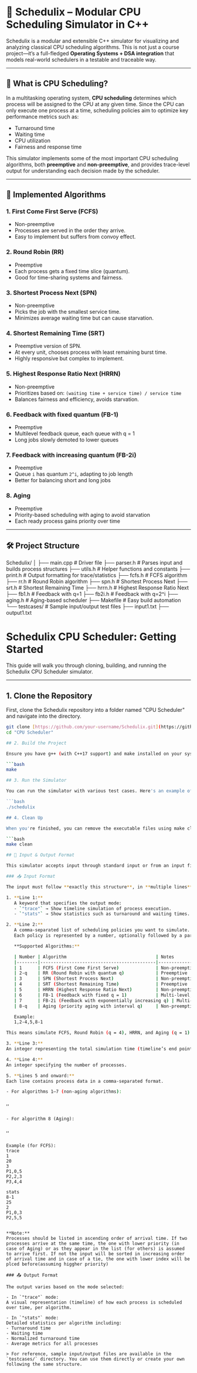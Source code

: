 # 🔧 Schedulix – Modular CPU Scheduling Simulator in C++

Schedulix is a modular and extensible C++ simulator for visualizing and analyzing classical CPU scheduling algorithms. This is not just a course project—it’s a full-fledged **Operating Systems + DSA integration** that models real-world schedulers in a testable and traceable way.

---

## 🧠 What is CPU Scheduling?

In a multitasking operating system, **CPU scheduling** determines which process will be assigned to the CPU at any given time. Since the CPU can only execute one process at a time, scheduling policies aim to optimize key performance metrics such as:

- Turnaround time
- Waiting time
- CPU utilization
- Fairness and response time

This simulator implements some of the most important CPU scheduling algorithms, both **preemptive** and **non-preemptive**, and provides trace-level output for understanding each decision made by the scheduler.

---

## 📘 Implemented Algorithms

### 1. First Come First Serve (FCFS)
- Non-preemptive
- Processes are served in the order they arrive.
- Easy to implement but suffers from convoy effect.

### 2. Round Robin (RR)
- Preemptive
- Each process gets a fixed time slice (quantum).
- Good for time-sharing systems and fairness.

### 3. Shortest Process Next (SPN)
- Non-preemptive
- Picks the job with the smallest service time.
- Minimizes average waiting time but can cause starvation.

### 4. Shortest Remaining Time (SRT)
- Preemptive version of SPN.
- At every unit, chooses process with least remaining burst time.
- Highly responsive but complex to implement.

### 5. Highest Response Ratio Next (HRRN)
- Non-preemptive
- Prioritizes based on: `(waiting time + service time) / service time`
- Balances fairness and efficiency, avoids starvation.

### 6. Feedback with fixed quantum (FB-1)
- Preemptive
- Multilevel feedback queue, each queue with q = 1
- Long jobs slowly demoted to lower queues

### 7. Feedback with increasing quantum (FB-2i)
- Preemptive
- Queue `i` has quantum `2^i`, adapting to job length
- Better for balancing short and long jobs

### 8. Aging
- Preemptive
- Priority-based scheduling with aging to avoid starvation
- Each ready process gains priority over time

---

## 🛠️ Project Structure
Schedulix/
│
├── main.cpp # Driver file
├── parser.h # Parses input and builds process structures
├── utils.h # Helper functions and constants
├── print.h # Output formatting for trace/statistics
├── fcfs.h # FCFS algorithm
├── rr.h # Round Robin algorithm
├── spn.h # Shortest Process Next
├── srt.h # Shortest Remaining Time
├── hrrn.h # Highest Response Ratio Next
├── fb1.h # Feedback with q=1
├── fb2i.h # Feedback with q=2^i
├── aging.h # Aging-based scheduler
├── Makefile # Easy build automation
└── testcases/ # Sample input/output test files
├── input1.txt
├── output1.txt

# Schedulix CPU Scheduler: Getting Started

This guide will walk you through cloning, building, and running the Schedulix CPU Scheduler simulator.

---

## 1. Clone the Repository

First, clone the Schedulix repository into a folder named "CPU Scheduler" and navigate into the directory.

```bash
git clone [https://github.com/your-username/Schedulix.git](https://github.com/your-username/Schedulix.git) "CPU Scheduler"
cd "CPU Scheduler"

## 2. Build the Project

Ensure you have g++ (with C++17 support) and make installed on your system. Then, build the project using make.

```bash
make

## 3. Run the Simulator

You can run the simulator with various test cases. Here's an example of running it in trace mode with the first test case and saving the output to a file.

```bash
./schedulix

## 4. Clean Up

When you're finished, you can remove the executable files using make clean.

```bash
make clean

## 📝 Input & Output Format

This simulator accepts input through standard input or from an input file. The input describes the simulation mode, algorithms to apply, time constraints, and process details. Below is a structured breakdown of the expected format:

### 📥 Input Format

The input must follow **exactly this structure**, in **multiple lines**:

1. **Line 1:**  
   A keyword that specifies the output mode:  
   - `"trace"` → Show timeline simulation of process execution.  
   - `"stats"` → Show statistics such as turnaround and waiting times.

2. **Line 2:**  
   A comma-separated list of scheduling policies you want to simulate.  
   Each policy is represented by a number, optionally followed by a parameter (like time quantum `q`), separated by a hyphen.

   **Supported Algorithms:**

   | Number | Algorithm                                  | Notes                                 |
   |--------|--------------------------------------------|----------------------------------------|
   | 1      | FCFS (First Come First Serve)              | Non-preemptive                         |
   | 2-q    | RR (Round Robin with quantum q)            | Preemptive                             |
   | 3      | SPN (Shortest Process Next)                | Non-preemptive                         |
   | 4      | SRT (Shortest Remaining Time)              | Preemptive                             |
   | 5      | HRRN (Highest Response Ratio Next)         | Non-preemptive                         |
   | 6      | FB-1 (Feedback with fixed q = 1)           | Multi-level, preemptive                |
   | 7      | FB-2i (Feedback with exponentially increasing q) | Multi-level, preemptive         |
   | 8-q    | Aging (priority aging with interval q)     | Non-preemptive                         |

   Example:  
   1,2-4,5,8-1

This means simulate FCFS, Round Robin (q = 4), HRRN, and Aging (q = 1).

3. **Line 3:**  
An integer representing the total simulation time (timeline’s end point).

4. **Line 4:**  
An integer specifying the number of processes.

5. **Lines 5 and onward:**  
Each line contains process data in a comma-separated format.

- For algorithms 1–7 (non-aging algorithms):
  ```
  <ProcessName>,<ArrivalTime>,<ServiceTime>
  ```

- For algorithm 8 (Aging):
  ```
  <ProcessName>,<ArrivalTime>,<Priority>
  ```

Example (for FCFS):
trace
1
20
3
P1,0,5
P2,2,3
P3,4,4

stats
8-1
25
2
P1,0,3
P2,5,5


**Note:**  
Processes should be listed in ascending order of arrival time. If two processes arrive at the same time, the one with lower priority (in case of Aging) or as they appear in the list (for others) is assumed to arrive first. If not the input will be sorted in increasing order of arrival time and in case of a tie, the one with lower index will be plced before(assuming higgher priority)

### 📤 Output Format

The output varies based on the mode selected:

- In `"trace"` mode:  
A visual representation (timeline) of how each process is scheduled over time, per algorithm.

- In `"stats"` mode:  
Detailed statistics per algorithm including:
- Turnaround time
- Waiting time
- Normalized turnaround time
- Average metrics for all processes

> For reference, sample input/output files are available in the `testcases/` directory. You can use them directly or create your own following the same structure.

